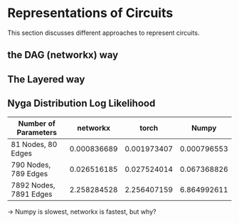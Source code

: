 # Representations of Circuits

This section discusses different approaches to represent circuits.

## the DAG (networkx) way

## The Layered way

## Nyga Distribution Log Likelihood

| Number of Parameters   | networkx    | torch       | Numpy       |
|------------------------|-------------|-------------|-------------|
| 81 Nodes, 80 Edges     | 0.000836689 | 0.001973407 | 0.000796553 |
| 790 Nodes, 789 Edges   | 0.026516185 | 0.027524014 | 0.067368826 |
| 7892 Nodes, 7891 Edges | 2.258284528 | 2.256407159 | 6.864992611 |


-> Numpy is slowest, networkx is fastest, but why?